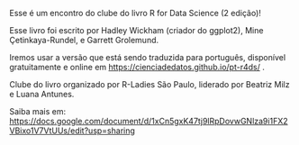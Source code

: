 Esse é um encontro do clube do livro R for Data Science (2 edição)!

Esse livro foi escrito por Hadley Wickham (criador do ggplot2), Mine Çetinkaya-Rundel, e Garrett Grolemund.

Iremos usar a versão que está sendo traduzida para português, disponível gratuitamente e online em https://cienciadedatos.github.io/pt-r4ds/ .

Clube do livro organizado por R-Ladies São Paulo, liderado por Beatriz Milz e Luana Antunes.

Saiba mais em: https://docs.google.com/document/d/1xCn5gxK47tj9lRpDovwGNlza9i1FX2VBixo1V7VtUUs/edit?usp=sharing

